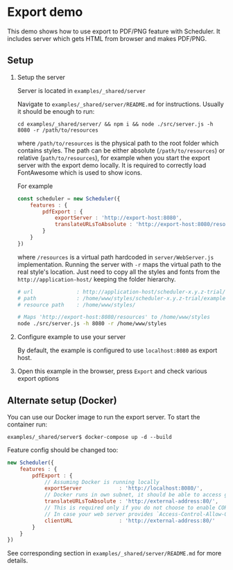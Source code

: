 # Export demo

This demo shows how to use export to PDF/PNG feature with Scheduler.
It includes server which gets HTML from browser and makes PDF/PNG.

## Setup

1. Setup the server

    Server is located in `examples/_shared/server`

    Navigate to `examples/_shared/server/README.md` for instructions.
    Usually it should be enough to run:
    
    ```
    cd examples/_shared/server/ && npm i && node ./src/server.js -h 8080 -r /path/to/resources
    ```
   
    where `/path/to/resources` is the physical path to the root folder which contains styles.
    The path can be either absolute (`/path/to/resources`) or relative (`path/to/resources`),
    for example when you start the export server with the export demo locally.
    It is required to correctly load FontAwesome which is used to show icons.
   
    For example
    
    ```javascript
    const scheduler = new Scheduler({
        features : {
            pdfExport : {
                exportServer : 'http://export-host:8080',
                translateURLsToAbsolute : 'http://export-host:8080/resources'
            }
        }
    })
    ```
   
    where `/resources` is a virtual path hardcoded in `server/WebServer.js` implementation.
    Running the server with `-r` maps the virtual path to the real style's location.
    Just need to copy all the styles and fonts from the `http://application-host/` keeping the folder hierarchy.

    ```bash
    # url              : http://application-host/scheduler-x.y.z-trial/examples/export
    # path             : /home/www/styles/scheduler-x.y.z-trial/examples/export
    # resource path    : /home/www/styles/
    
    # Maps 'http://export-host:8080/resources' to /home/www/styles
    node ./src/server.js -h 8080 -r /home/www/styles
    ```  
   
2. Configure example to use your server

    By default, the example is configured to use `localhost:8080` as export host.
    
3. Open this example in the browser, press `Export` and check various export options

## Alternate setup (Docker)

You can use our Docker image to run the export server. To start the container run:

    examples/_shared/server$ docker-compose up -d --build

Feature config should be changed too:

```javascript
new Scheduler({
    features : {
        pdfExport : {
            // Assuming Docker is running locally
            exportServer            : 'http://localhost:8080/',
            // Docker runs in own subnet, it should be able to access global address of the exported page
            translateURLsToAbsolute : 'http://external-address:80/',
            // This is required only if you do not choose to enable CORS on web server.
            // In case your web server provides `Access-Control-Allow-Origin: *` header, this can be omitted.
            clientURL               : 'http://external-address:80/'
        }
    }
})
```

See corresponding section in `examples/_shared/server/README.md` for more details.
